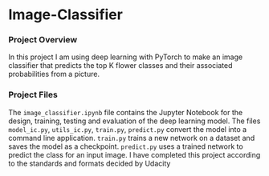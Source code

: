 # Image-Classifier

### Project Overview 
In this project I am using deep learning with PyTorch to make an image classifier that predicts the top K flower classes and their associated probabilities from a picture.    

### Project Files
The `image_classifier.ipynb` file contains the Jupyter Notebook for the design, training, testing and evaluation of the deep learning model.  The files `model_ic.py`, `utils_ic.py`, `train.py`, `predict.py` convert the model into a command line application. `train.py` trains a new network on a dataset and saves the model as a checkpoint. `predict.py` uses a trained network to predict the class for an input image.  I have completed this project according to the standards and formats decided by Udacity
